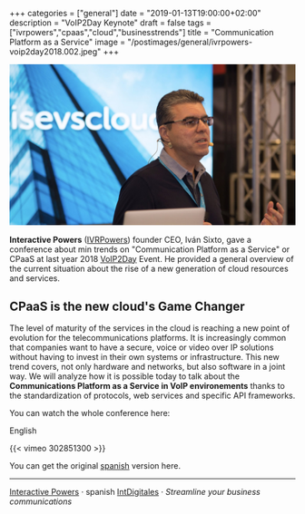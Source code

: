 +++
categories = ["general"]
date = "2019-01-13T19:00:00+02:00"
description = "VoIP2Day Keynote"
draft = false
tags = ["ivrpowers","cpaas","cloud","businesstrends"]
title = "Communication Platform as a Service"
image = "/postimages/general/ivrpowers-voip2day2018.002.jpeg"
+++

![Iván Sixto during voip2day 2018 conference](/postimages/general/ivrpowers-voip2day2018.001.jpeg)

**Interactive Powers** ([IVRPowers](http://www.ivrpowers.com)) founder CEO, Iván Sixto, gave a conference about min trends on "Communication Platform as a Service" or CPaaS at last year 2018 [VoIP2Day](http://www.voip2day.com/) Event. He provided a general overview of the current situation about the rise of a new generation of cloud resources and services.

## CPaaS is the new cloud's Game Changer

The level of maturity of the services in the cloud is reaching a new point of evolution for the telecommunications platforms. It is increasingly common that companies want to have a secure, voice or video over IP solutions without having to invest in their own systems or infrastructure. This new trend covers, not only hardware and networks, but also software in a joint way. We will analyze how it is possible today to talk about the **Communications Platform as a Service in VoIP environements** thanks to the standardization of protocols, web services and specific API frameworks.

You can watch the whole conference here:
	
English
	
{{< vimeo 302851300 >}}

You can get the original [spanish](https://vimeo.com/302409743) version here.
	
---
[Interactive Powers](https://ivrpowers.com/) · spanish [IntDigitales](https://interaccionesdigitales.com/) · *Streamline your business communications*